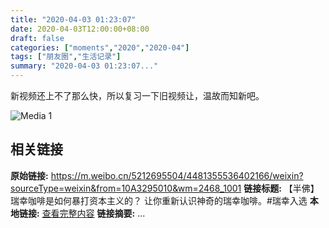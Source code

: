 ```yaml
---
title: "2020-04-03 01:23:07"
date: 2020-04-03T12:00:00+08:00
draft: false
categories: ["moments","2020","2020-04"]
tags: ["朋友圈","生活记录"]
summary: "2020-04-03 01:23:07..."
---
```


新视频还上不了那么快，所以复习一下旧视频让，温故而知新吧。

![Media 1](/Moments/photos/2020-04-03/202004030123070.jpg)

## 相关链接

**原始链接:** https://m.weibo.cn/5212695504/4481355536402166/weixin?sourceType=weixin&from=10A3295010&wm=2468_1001
**链接标题:** 【半佛】瑞幸咖啡是如何暴打资本主义的？
让你重新认识神奇的瑞幸咖啡。#瑞幸入选
**本地链接:** [查看完整内容](/link_content/2020/04/2020-04-03-2/link_content/)
**链接摘要:** ...

